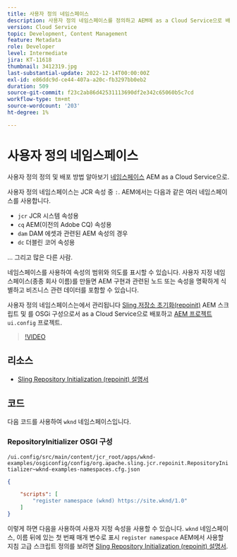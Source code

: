 ```yaml
---
title: 사용자 정의 네임스페이스
description: 사용자 정의 네임스페이스를 정의하고 AEM에 as a Cloud Service으로 배포하는 방법에 대해 알아봅니다.
version: Cloud Service
topic: Development, Content Management
feature: Metadata
role: Developer
level: Intermediate
jira: KT-11618
thumbnail: 3412319.jpg
last-substantial-update: 2022-12-14T00:00:00Z
exl-id: e86ddc9d-ce44-407a-a20c-fb3297bb0eb2
duration: 509
source-git-commit: f23c2ab86d42531113690df2e342c65060b5c7cd
workflow-type: tm+mt
source-wordcount: '203'
ht-degree: 1%

---
```


# 사용자 정의 네임스페이스

사용자 정의 정의 및 배포 방법 알아보기 [네임스페이스](https://developer.adobe.com/experience-manager/reference-materials/spec/jcr/1.0/4.5_Namespaces.html) AEM as a Cloud Service으로.

사용자 정의 네임스페이스는 JCR 속성 중 `:`. AEM에서는 다음과 같은 여러 네임스페이스를 사용합니다.

+ `jcr` JCR 시스템 속성용
+ `cq` AEM(이전의 Adobe CQ) 속성용
+ `dam` DAM 에셋과 관련된 AEM 속성의 경우
+ `dc` 더블린 코어 속성용

... 그리고 많은 다른 사람.

네임스페이스를 사용하여 속성의 범위와 의도를 표시할 수 있습니다. 사용자 지정 네임스페이스(종종 회사 이름)를 만들면 AEM 구현과 관련된 노드 또는 속성을 명확하게 식별하고 비즈니스 관련 데이터를 포함할 수 있습니다.

사용자 정의 네임스페이스는에서 관리됩니다 [Sling 저장소 초기화(repoinit)](https://sling.apache.org/documentation/bundles/repository-initialization.html) AEM 스크립트 및 를 OSGi 구성으로서 as a Cloud Service으로 배포하고 [AEM 프로젝트](https://experienceleague.adobe.com/docs/experience-manager-core-components/using/developing/archetype/overview.html) `ui.config` 프로젝트.

>[!VIDEO](https://video.tv.adobe.com/v/3412319?quality=12&learn=on)

## 리소스

+ [Sling Repository Initialization (repoinit) 설명서](https://sling.apache.org/documentation/bundles/repository-initialization.html#repoinit-parser-test-scenarios)

## 코드

다음 코드를 사용하여 `wknd` 네임스페이스입니다.

### RepositoryInitializer OSGI 구성

`/ui.config/src/main/content/jcr_root/apps/wknd-examples/osgiconfig/config/org.apache.sling.jcr.repoinit.RepositoryInitializer~wknd-examples-namespaces.cfg.json`

```json
{

    "scripts": [
        "register namespace (wknd) https://site.wknd/1.0"
    ]
}
```

이렇게 하면 다음을 사용하여 사용자 지정 속성을 사용할 수 있습니다. `wknd` 네임스페이스, 이름 뒤에 있는 첫 번째 매개 변수로 표시 `register namespace` AEM에서 사용할 지침 고급 스크립트 정의를 보려면 [Sling Repository Initialization (repoinit) 설명서](https://sling.apache.org/documentation/bundles/repository-initialization.html#repoinit-parser-test-scenarios).
